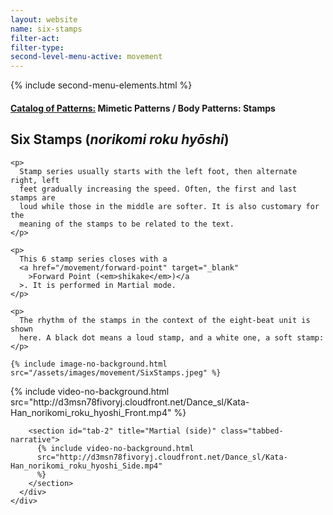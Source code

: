 ```yaml
---
layout: website
name: six-stamps
filter-act:
filter-type:
second-level-menu-active: movement
---
```


{% include second-menu-elements.html %}

<main class="page-content">
  <div class="text-container">
    <h4>
      <a href="/movement/">Catalog of Patterns:</a> Mimetic Patterns / Body
      Patterns: Stamps
    </h4>
    <h2>Six Stamps (<em>norikomi roku hyōshi</em>)</h2>

    <p>
      Stamp series usually starts with the left foot, then alternate right, left
      feet gradually increasing the speed. Often, the first and last stamps are
      loud while those in the middle are softer. It is also customary for the
      meaning of the stamps to be related to the text.
    </p>

    <p>
      This 6 stamp series closes with a
      <a href="/movement/forward-point" target="_blank"
        >Forward Point (<em>shikake</em>)</a
      >. It is performed in Martial mode.
    </p>

    <p>
      The rhythm of the stamps in the context of the eight-beat unit is shown
      here. A black dot means a loud stamp, and a white one, a soft stamp:
    </p>

    {% include image-no-background.html
    src="/assets/images/movement/SixStamps.jpeg" %}
  </div>

  <div class="tabs-container">
    <div class="tabs-container__links">
      <div class="wrapper">
        <div id="tabs"></div>
      </div>
    </div>
    <div class="tabs-container__content">
      <div class="wrapper">
        <section id="tab-1" title="Martial (front)" class="tabbed-narrative">
          {% include video-no-background.html
          src="http://d3msn78fivoryj.cloudfront.net/Dance_sl/Kata-Han_norikomi_roku_hyoshi_Front.mp4"
          %}
        </section>

        <section id="tab-2" title="Martial (side)" class="tabbed-narrative">
          {% include video-no-background.html
          src="http://d3msn78fivoryj.cloudfront.net/Dance_sl/Kata-Han_norikomi_roku_hyoshi_Side.mp4"
          %}
        </section>
      </div>
    </div>
  </div>
</main>
